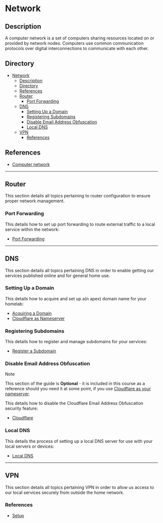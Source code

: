 # Network

## Description

A computer network is a set of computers sharing resources located on or provided by network nodes. Computers use common communication protocols over digital interconnections to communicate with each other.

## Directory

- [Network](#network)
  - [Description](#description)
  - [Directory](#directory)
  - [References](#references)
  - [Router](#router)
    - [Port Forwarding](#port-forwarding)
  - [DNS](#dns)
    - [Setting Up a Domain](#setting-up-a-domain)
    - [Registering Subdomains](#registering-subdomains)
    - [Disable Email Address Obfuscation](#disable-email-address-obfuscation)
    - [Local DNS](#local-dns)
  - [VPN](#vpn)
    - [References](#references-1)

## References

- [Computer network](https://en.wikipedia.org/wiki/Computer_network)

---

## Router

This section details all topics pertaining to router configuration to ensure proper network management.

### Port Forwarding

This details how to set up port forwarding to route external traffic to a local service within the network:

- [Port Forwarding](../topics/router.md#port-forwarding)

---

## DNS

This section details all topics pertaining DNS in order to enable getting our services published online and for general home use.

### Setting Up a Domain

This details how to acquire and set up a(n apex) domain name for your homelab:

- [Acquiring a Domain](../topics/dns.md#acquiring-a-domain)
- [Cloudflare as Nameserver](../topics/dns.md#cloudflare-as-nameserver)

### Registering Subdomains

This details how to register and manage subdomains for your services:

- [Register a Subdomain](../topics/dns.md#register-a-subdomain)

### Disable Email Address Obfuscation

> [!NOTE]  
> This section of the guide is **Optional** - it is included in this course as a reference should you need it at some point, if you use [Cloudflare as your nameserver](../topics/dns.md#cloudflare-as-nameserver).

This details how to disable the Cloudflare Email Address Obfuscation security feature:

- [Cloudflare](../topics/cloudflare.md#disable-email-address-obfuscation)

### Local DNS

This details the process of setting up a local DNS server for use with your local servers or devices:

- [Local DNS](../topics/dns.md#local-dns)

---

## VPN

This section details all topics pertaining VPN in order to allow us access to our local services securely from outside the home network.

### References

- [Setup](../topics/vpn.md#setup)
